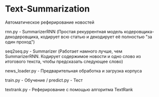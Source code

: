 # Text-Summarization
Автоматическое реферирование новостей

rnn.py - SummarizerRNN (Простая рекуррентная модель кодеровщика-декодеровщика, кодирует всю статью и декодирует её полностью "за один проход")

seq2seq.py - Summarizer (Работает намного лучше, чем SummarizerRNN. Кодирует содержимое новости и одно слово из итогового текста, чтобы предсказать следующее слово)

news_loader.py - Предварительная обработка и загрузка корпуса

train.py - Обучение / predict.py - Тест

textrank.py - Реферирование с помощью алгоритма TextRank